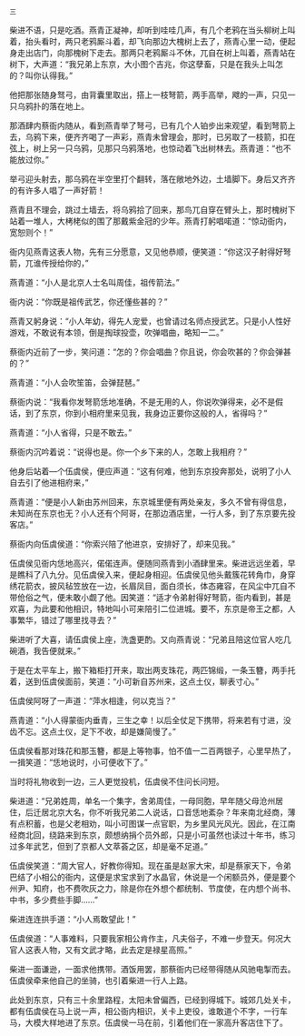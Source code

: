     三 

   柴进不语，只是吃酒。燕青正凝神，却听到哇哇几声，有几个老鸦在当头柳树上叫着，抬头看时，两只老鸦厮斗着，却飞向那边大槐树上去了，燕青心里一动，便起身走出店门，向那槐树下走去。那两只老鸦厮斗不休，兀自在树上叫着，燕青站在树下，大声道：“我兄弟上东京，大小图个吉兆，你这孽畜，只是在我头上叫怎的？叫你认得我。”

   他把那张随身驽弓，由背囊里取出，搭上一枝弩箭，两手高举，飕的一声，只见一只乌鸦扑的落在地上。

   那酒肆内蔡衙内随从，看到燕青举了弩弓，已有几个人铂步出来观望，看到弩箭上去，乌鸦下来，便齐齐喝了一声彩，燕青未曾理会，那时，已另取了一枝箭，扣在弦上，树上另一只乌鸦，见那只乌鸦落地，也惊动着飞出树林去。燕青道：“也不能放过你。”

   举弓迎头射去，那乌鸦在半空里打个翻转，落在敞地外边，土墙脚下。身后又齐齐的有许多人唱了一声好箭！

   燕青且不理会，跳过土墙去，将乌鸦拾了回来，那鸟兀自穿在臂头上，那时槐树下站着一堆人，大栲栳似的围了那戴紫金冠的少年。燕青打躬唱喏道：“惊动衙内，宽恕则个！”

   衙内见燕青这表人物，先有三分愿意，又见他恭顺，便笑道：“你这汉子射得好弩箭，兀谁传授给你的，”

   燕青道：“小人是北京人士名叫周佳，祖传箭法。”

   衙内说：“你既是祖传武艺，你还懂些甚的？”

   燕青又躬身说：“小人年幼，得先人宠爱，也曾请过名师点授武艺。只是小人性好游戏，不敢说有本领，倒是掏球投壶，吹弹唱曲，略知一二。”

   蔡衙内近前了一步，笑问道：“怎的？你会唱曲？你且说，你会吹甚的？你会弹甚的？”

   燕青道：“小人会吹笙笛，会弹琵琶。”

   蔡衙内说：“我看你发弩箭恁地准确，不是无用的人，你说吹弹得来，必不是假话，到了东京，你到小相府里来见我，我身边正要你这般的人，省得吗？”

   燕青道：“小人省得，只是不敢去。”

   蔡衙内沉吟着说：“说得也是。你一个乡下来的人，怎敢上我相府？”

   他身后站着—个伍虞侯，便应声道：“这有何难，他到东京投奔那处，说明了小人自去引了他进相府来，”

   燕青道：“便是小人新由苏州回来，东京城里便有两处亲友，多久不曾有得信息，未知尚在东京也无？小人还有个阿哥，在那边酒店里，一行人多，到了东京要先投客店。”

   蔡衙内向伍虞侯道：“你索兴陪了他进京，安排好了，却来见我。”

   伍虞侯见衙内恁地高兴，偌偌连声。便随同燕青到小酒肆里来。柴进远远坐着，早是瞧科了八九分。见伍虞侯入来，便起身相迎。伍虞侯见他头戴簇花转角巾，身穿绣花箭衣，披风毡笠放在一边，长眉凤目，面白须长，体态雍容，在风尘中兀自不带伧俗之气，便未敢小觑了他。因笑道：“适才令弟射得好弩箭，衙内看到，甚是欢喜，为此要和他相识，特地叫小可来陪引二位进城。要不，东京是帝王之都，人事繁华，错过了哪里找寻去？”

   柴进听了大喜，请伍虞侯上座，洗盏更酌。又向燕青说：“兄弟且陪这位官人吃几碗酒，我告便就来。”

   于是在太平车上，搬下箱柜打开来，取出两支珠花，两匹锦缎，一条玉簪，两手托着，送到伍虞侯面前，笑道：“小可新自苏州来，这点土仪，聊表寸心。”

   伍虞侯阿呀了一声道：“萍水相逢，何以克当？”

   燕青道：“小人得蒙衙内垂青，三生之幸！以后全仗足下携带，将来若有寸进，没齿不忘。这点土仪，足下不收，却是嫌简慢了。”

   伍虞侯看那对珠花和那玉簪，都是上等物事，怕不值一二百两银子，心里早热了，一揖笑道：“恁地说时，小可便收下了。”

   当时将礼物收到一边，三人更觉投机，伍虞侯不住问长问短。

   柴进道：“兄弟姓周，单名一个集字，舍弟周佳，一母同胞，早年随父母沧州居住，后迁居北京大名，你不听我兄弟二人说话，口音恁地紊杂？年来南北经商，薄有点积蓄，也是父老相劝，叫小可图谋一点官职，为乡里风光风光。因此，在江南经商北回，绕路来到东京，颇想纳捐个员外郎，只是小可虽然也读过十年书，练习过多年武艺，但到了京都人文萃荟之区，却是毫不足道。”

   伍虞侯笑道：“周大官人，好教你得知。现在虽是赵家大宋，却是蔡家天下，令弟巴结了小相公的衙内，这便是求宝求到了水晶官，休说是一个闲额员外，便是要个州尹、知府，也不费吹灰之力，除是你在外想个都统制、节度使，在内想个尚书、中书，多少费些手脚……”

   柴进连连拱手道：“小人焉敢望此！”

   伍虞侯道：“人事难料，只要我家相公肯作主，凡夫俗子，不难一步登天。何况大官人这表人物，又有文武才略，此去定是禄星高照。”

   柴进一面谦逊，一面求他携带。酒饭用罢，那蔡衙内已经带得随从风驰电掣而去。伍虞侯牵来他自己的坐骑，也引着柴进一行人上路。

   此处到东京，只有三十余里路程，太阳未曾偏西，已经到得城下。城郊几处关卡，都有伍虞侯在马上说一声，相公衙内相识，关卡上吏役，谁敢道个不字，一行车马，大模大样地进了东京。伍虞侯一马在前，引着他们在一家高升客店住下了。

